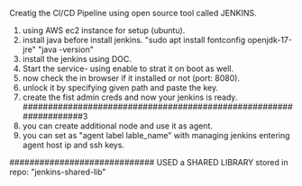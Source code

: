 Creatig the CI/CD Pipeline using open source tool called JENKINS.


1. using AWS ec2 instance for setup (ubuntu).
2. install java before install jenkins.
   "sudo apt install fontconfig openjdk-17-jre"
   "java -version"
3. install the jenkins using DOC.
4. Start the service- using enable to strat it on boot as well.
5. now check the in browser if it installed or not (port: 8080).
6. unlock it by specifying given path and paste the key.
7. create the fist admin creds and now your jenkins is ready.
##################################################################3
8. you can create additional node and use it as agent.
9. you can set as "agent label lable_name" with managing jenkins entering agent host ip and ssh keys.


#############################
USED a SHARED LIBRARY stored in repo: "jenkins-shared-lib"